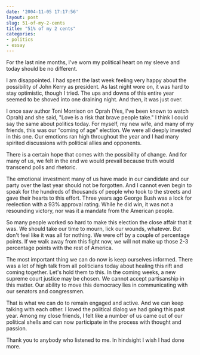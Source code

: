 ```yaml
---
date: '2004-11-05 17:17:56'
layout: post
slug: 51-of-my-2-cents
title: "51% of my 2 cents"
categories:
- politics
- essay
---
```


For the last nine months, I've worn my political heart on my sleeve and today should be no different.

I am disappointed. I had spent the last week feeling very happy about the possibility of John Kerry as president. As last night wore on, it was hard to stay optimistic, though I tried. The ups and downs of this entire year seemed to be shoved into one draining night. And then, it was just over.

I once saw author Toni Morrison on Oprah (Yes, I've been known to watch Oprah) and she said, "Love is a risk that brave people take." I think I could say the same about politics today. For myself, my new wife, and many of my friends, this was our "coming of age" election. We were all deeply invested in this one. Our emotions ran high throughout the year and I had many spirited discussions with political allies and opponents.

There is a certain hope that comes with the possibility of change. And for many of us, we felt in the end we would prevail because truth would transcend polls and rhetoric.

The emotional investment many of us have made in our candidate and our party over the last year should not be forgotten. And I cannot even begin to speak for the hundreds of thousands of people who took to the streets and gave their hearts to this effort. Three years ago George Bush was a lock for reelection with a 93% approval rating. While he did win, it was not a resounding victory, nor was it a mandate from the American people.

So many people worked so hard to make this election the close affair that it was. We should take our time to mourn, lick our wounds, whatever. But don't feel like it was all for nothing. We were off by a couple of percentage points. If we walk away from this fight now, we will not make up those 2-3 percentage points with the rest of America.

The most important thing we can do now is keep ourselves informed. There was a lot of high talk from all politicians today about healing this rift and coming together. Let's hold them to this. In the coming weeks, a new supreme court justice may be chosen. We cannot accept partisanship in this matter. Our ability to move this democracy lies in communicating with our senators and congressmen.

That is what we can do to remain engaged and active. And we can keep talking with each other. I loved the political dialog we had going this past year. Among my close friends, I felt like a number of us came out of our political shells and can now participate in the process with thought and passion.

Thank you to anybody who listened to me. In hindsight I wish I had done more.
